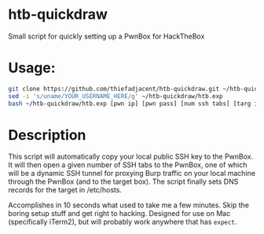 # htb-quickdraw
Small script for quickly setting up a PwnBox for HackTheBox

# Usage:
```bash
git clone https://github.com/thiefadjacent/htb-quickdraw.git ~/htb-quickdraw/
sed -i 's/uname/YOUR_USERNAME_HERE/g' ~/htb-quickdraw/htb.exp
bash ~/htb-quickdraw/htb.exp [pwn ip] [pwn pass] [num ssh tabs] [targ ip] [targ hostname]
```

# Description
This script will automatically copy your local public SSH key to the PwnBox.
It will then open a given number of SSH tabs to the PwnBox, one of which will be a dynamic SSH tunnel for proxying Burp traffic on your local machine through the PwnBox (and to the target box).
The script finally sets DNS records for the target in /etc/hosts.

Accomplishes in 10 seconds what used to take me a few minutes. Skip the boring setup stuff and get right to hacking.
Designed for use on Mac (specifically iTerm2), but will probably work anywhere that has `expect`.
